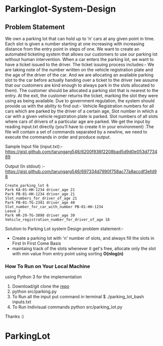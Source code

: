 # Parkinglot-System-Design

## Problem Statement
We own a parking lot that can hold up to ‘n’ cars at any given point in time. Each slot is given a number starting at one increasing with increasing distance from the entry point in steps of one. We want to create an automated ticketing system that allows our customers to use our parking lot without human intervention.
When a car enters the parking lot, we want to have a ticket issued to the driver. The ticket issuing process includes:- 
We are taking note of the number written on the vehicle registration plate and the age of the driver of the car.
And we are allocating an available parking slot to the car before actually handing over a ticket to the driver (we assume that our customers are kind enough to always park in the slots allocated to them).
The customer should be allocated a parking slot that is nearest to the entry. At the exit, the customer returns the ticket, marking the slot they were using as being available.
Due to government regulation, the system should provide us with the ability to find out:-
Vehicle Registration numbers for all cars which are parked by the driver of a certain age,
Slot number in which a car with a given vehicle registration plate is parked. 
Slot numbers of all slots where cars of drivers of a particular age are parked.
We get the input by reading input.txt directly (you’ll have to create it in your environment) .The file will contain a set of commands separated by a newline, we need to execute the commands in order and produce output.
 
Sample Input file (input.txt):-  https://gist.github.com/tarungarg546/6200f936f2208bad5d9d0e053d773489
 
 
 Output (In stdout) :- https://gist.github.com/tarungarg546/697334d7990f758ac77a8accdf3efd98

    Create_parking_lot 6
    Park KA-01-HH-1234 driver_age 21
    Park PB-01-HH-1234 driver_age 21
    Slot_numbers_for_driver_of_age 21
    Park PB-01-TG-2341 driver_age 40
    Slot_number_for_car_with_number PB-01-HH-1234
    Leave 2
    Park HR-29-TG-3098 driver_age 39
    Vehicle_registration_number_for_driver_of_age 18

Solution to Parking Lot system Design problem statement:- 

* Create a parking lot with 'n' number of slots, and always fill the slots in First In First Come Basis
* maintaing track of the slots whenever it get's free, allocate only the slot with min value from entry point using sorting **O(nlog(n)** 


### How To Run on Your Local Machine

using Python 3 for the implementation 

  1. Download/git clone the [repo](https://github.com/ajinkyajawale14/SquadStack-Parkinglot-System-Design)
  2. python src/parking.py
  2. To Run all the input put command in terminal $ ./parking_lot_bash inputs.txt
  3. To Run Indivisual commands python src/parking_lot.py
 
 
 Thanks :)
# ParkingLot
